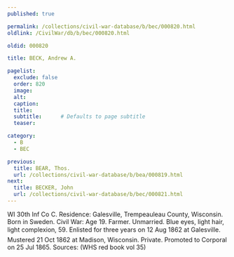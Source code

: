 ```yaml
---
published: true

permalink: /collections/civil-war-database/b/bec/000820.html
oldlink: /CivilWar/db/b/bec/000820.html

oldid: 000820

title: BECK, Andrew A.

pagelist:
  exclude: false
  order: 820
  image: 
  alt:
  caption:
  title:
  subtitle:      # Defaults to page subtitle
  teaser:

category: 
  - B 
  - BEC

previous:
  title: BEAR, Thos.
  url: /collections/civil-war-database/b/bea/000819.html  
next:
  title: BECKER, John
  url: /collections/civil-war-database/b/bec/000821.html   
---
```

WI 30th Inf Co C. Residence: Galesville, Trempeauleau County, Wisconsin. Born in Sweden. Civil War: Age 19. Farmer. Unmarried. Blue eyes, light hair, light complexion, 5&#146;9&#148;. Enlisted for three years on 12 Aug 1862 at Galesville. Mustered 21 Oct 1862 at Madison, Wisconsin. Private. Promoted to Corporal on 25 Jul 1865. Sources: (WHS red book vol 35)